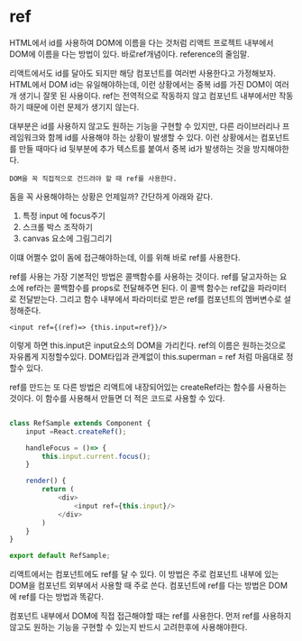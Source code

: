 # ref
HTML에서  id를 사용하여 DOM에 이름을 다는 것처럼 리액트 프로젝트 내부에서 DOM에 이름을 다는 방법이 있다. 바로ref개념이다. reference의 줄임말.

리액트에서도 id를 달아도 되지만 해당 컴포넌트를 여러번 사용한다고 가정해보자. HTML에서 DOM id는 유일해야하는데, 이런 상황에서는 중복 id를 가진 DOM이 여러개 생기니 잘못 된 사용이다.
ref는 전역적으로 작동하지 않고 컴포넌트 내부에서만 작동하기 때문에 이런 문제가 생기지 않는다.

대부분은  id를 사용하지 않고도 원하는 기능을 구현할 수 있지만, 다른 라이브러리나 프레임워크와 함께 id를 사용해야 하는 상황이 발생할 수 있다. 이런 상황에서는 컴포넌트를 만들 때마다 id 뒷부분에 추가 텍스트를 붙여서 중복 id가 발생하는 것을 방지해야한다.

`DOM을 꼭 직접적으로 건드려야 할 때 ref를 사용한다.`

돔을 꼭 사용해야하는 상황은 언제일까?  간단하게 아래와 같다.

1. 특정 input 에 focus주기
2. 스크롤 박스 조작하기
3. canvas 요소에 그림그리기

이떄 어쩔수 없이 돔에 접근해야하는데, 이를 위해 바로 ref를 사용한다.

ref를 사용는 가장 기본적인 방법은 콜백함수를 사용하는 것이다. ref를 달고자하는 요소에 ref라는 콜백함수를 props로 전달해주면 된다. 이 콜백 함수는 ref값을 파라미터로 전달받는다. 그리고 함수 내부에서 파라미터로 받은 ref를 컴포넌트의 멤버변수로 설정해준다.

`<input ref={(ref)=> {this.input=ref}}/>`

이렇게 하면 this.input은 input요소의 DOM을 가리킨다. ref의 이름은 원하는것으로 자유롭게 지정할수있다. DOM타입과 관계없이 this.superman = ref 처럼 마음대로 정할수 있다.

ref를 만드는 또 다른 방법은 리액트에 내장되어있는 createRef라는 함수를 사용하는 것이다. 이 함수를 사용해서 만들면 더 적은 코드로 사용할 수 있다. 
```js

class RefSample extends Component {
    input =React.createRef();

    handleFocus = ()=> {
        this.input.current.focus();
    }

    render() {
        return (
            <div>
                <input ref={this.input}/>
            </div>
        )
    }
}

export default RefSample;
```

리액트에서는 컴포넌트에도 ref를 달 수 있다. 이 방법은 주로 컴포넌트 내부에 있는 DOM을 컴포넌트 외부에서 사용할 때 주로 쓴다. 컴포넌트에 ref를 다는 방법은 DOM에 ref를 다는 방법과 똑같다.

컴포넌트 내부에서 DOM에 직접 접근해야할 때는 ref를 사용한다. 먼저 ref를 사용하지 않고도 원하는 기능을 구현할 수 있는지 반드시 고려한후에 사용해야한다.

